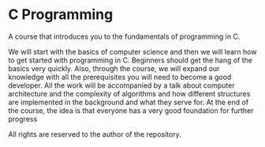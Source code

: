 # C Programming

A course that introduces you to the fundamentals of programming in C.

We will start with the basics of computer science and then we will learn how to get started with programming in C. Beginners should get the hang of the basics very quickly. Also, through the course, we will expand our knowledge with all the prerequisites you will need to become a good developer. All the work will be accompanied by a talk about computer architecture and the complexity of algorithms and how different structures are implemented in the background and what they serve for. At the end of the course, the idea is that everyone has a very good foundation for further progress

All rights are reserved to the author of the repository.
